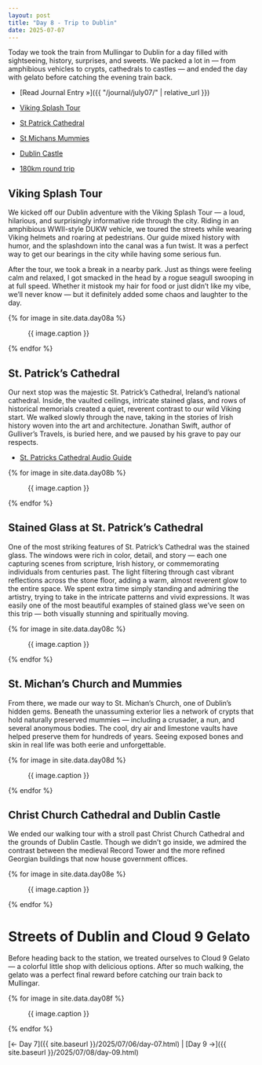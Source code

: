 ```yaml
---
layout: post
title: "Day 8 - Trip to Dublin"
date: 2025-07-07
---
```


Today we took the train from Mullingar to Dublin for a day filled with sightseeing, history, surprises, and sweets. We packed a lot in — from amphibious vehicles to crypts, cathedrals to castles — and ended the day with gelato before catching the evening train back.

- [Read Journal Entry »]({{ "/journal/july07/" | relative_url }})
- [Viking Splash Tour](https://vikingsplashdublin.ie/)
- [St Patrick Cathedral](https://www.stpatrickscathedral.ie/)
- [St Michans Mummies](https://www.atlasobscura.com/places/st-michans-church)
- [Dublin Castle](https://dublincastle.ie/)

- [180km round trip](https://www.google.com/maps/dir/Weir's+Bar+%26+Restaurant,+Rathganny,+Mullingar,+County+Westmeath/Dublin/@53.4819584,-7.4844669,107954m/data=!3m2!1e3!4b1!4m14!4m13!1m5!1m1!1s0x485dc269aa52fa1b:0xf847b3467fe9ee47!2m2!1d-7.3907611!2d53.6246435!1m5!1m1!1s0x48670e80ea27ac2f:0xa00c7a9973171a0!2m2!1d-6.2603097!2d53.3498053!3e0?entry=ttu&g_ep=EgoyMDI1MDcxMy4wIKXMDSoASAFQAw%3D%3D)

## Viking Splash Tour
We kicked off our Dublin adventure with the Viking Splash Tour — a loud, hilarious, and surprisingly informative ride through the city. Riding in an amphibious WWII-style DUKW vehicle, we toured the streets while wearing Viking helmets and roaring at pedestrians. Our guide mixed history with humor, and the splashdown into the canal was a fun twist. It was a perfect way to get our bearings in the city while having some serious fun.

After the tour, we took a break in a nearby park. Just as things were feeling calm and relaxed, I got smacked in the head by a rogue seagull swooping in at full speed. Whether it mistook my hair for food or just didn’t like my vibe, we’ll never know — but it definitely added some chaos and laughter to the day.

{% for image in site.data.day08a %}
<figure>
  <img src="{{ site.baseurl }}{{ image.src }}" alt="">
  <figcaption>{{ image.caption }}</figcaption>
</figure>
{% endfor %}

## St. Patrick’s Cathedral
Our next stop was the majestic St. Patrick’s Cathedral, Ireland’s national cathedral. Inside, the vaulted ceilings, intricate stained glass, and rows of historical memorials created a quiet, reverent contrast to our wild Viking start. We walked slowly through the nave, taking in the stories of Irish history woven into the art and architecture. Jonathan Swift, author of Gulliver’s Travels, is buried here, and we paused by his grave to pay our respects.

- [St. Patricks Cathedral Audio Guide](https://www.stpatrickscathedral.ie/audio-guide/)

{% for image in site.data.day08b %}
<figure>
  <img src="{{ site.baseurl }}{{ image.src }}" alt="">
  <figcaption>{{ image.caption }}</figcaption>
</figure>
{% endfor %}

## Stained Glass at St. Patrick’s Cathedral  
One of the most striking features of St. Patrick’s Cathedral was the stained glass. The windows were rich in color, detail, and story — each one capturing scenes from scripture, Irish history, or commemorating individuals from centuries past. The light filtering through cast vibrant reflections across the stone floor, adding a warm, almost reverent glow to the entire space. We spent extra time simply standing and admiring the artistry, trying to take in the intricate patterns and vivid expressions. It was easily one of the most beautiful examples of stained glass we’ve seen on this trip — both visually stunning and spiritually moving.

{% for image in site.data.day08c %}
<figure>
  <img src="{{ site.baseurl }}{{ image.src }}" alt="">
  <figcaption>{{ image.caption }}</figcaption>
</figure>
{% endfor %}

## St. Michan’s Church and Mummies
From there, we made our way to St. Michan’s Church, one of Dublin’s hidden gems. Beneath the unassuming exterior lies a network of crypts that hold naturally preserved mummies — including a crusader, a nun, and several anonymous bodies. The cool, dry air and limestone vaults have helped preserve them for hundreds of years. Seeing exposed bones and skin in real life was both eerie and unforgettable.

{% for image in site.data.day08d %}
<figure>
  <img src="{{ site.baseurl }}{{ image.src }}" alt="">
  <figcaption>{{ image.caption }}</figcaption>
</figure>
{% endfor %}

## Christ Church Cathedral and Dublin Castle 
We ended our walking tour with a stroll past Christ Church Cathedral and the grounds of Dublin Castle. Though we didn’t go inside, we admired the contrast between the medieval Record Tower and the more refined Georgian buildings that now house government offices. 

{% for image in site.data.day08e %}
<figure>
  <img src="{{ site.baseurl }}{{ image.src }}" alt="">
  <figcaption>{{ image.caption }}</figcaption>
</figure>
{% endfor %}

# Streets of Dublin and Cloud 9 Gelato
Before heading back to the station, we treated ourselves to Cloud 9 Gelato — a colorful little shop with delicious options. After so much walking, the gelato was a perfect final reward before catching our train back to Mullingar.

{% for image in site.data.day08f %}
<figure>
  <img src="{{ site.baseurl }}{{ image.src }}" alt="">
  <figcaption>{{ image.caption }}</figcaption>
</figure>
{% endfor %}

[← Day 7]({{ site.baseurl }}/2025/07/06/day-07.html) | [Day 9 →]({{ site.baseurl }}/2025/07/08/day-09.html)